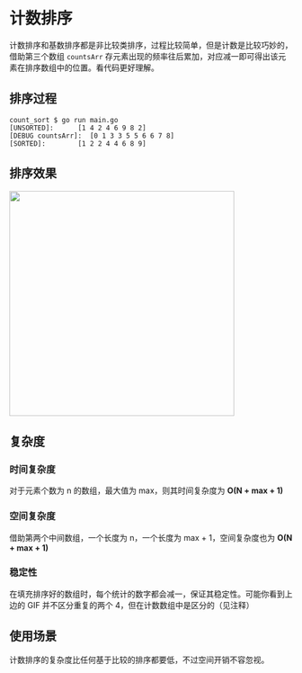 # 计数排序

计数排序和基数排序都是非比较类排序，过程比较简单，但是计数是比较巧妙的，借助第三个数组 `countsArr` 存元素出现的频率往后累加，对应减一即可得出该元素在排序数组中的位置。看代码更好理解。

## 排序过程

```shell
count_sort $ go run main.go
[UNSORTED]:      [1 4 2 4 6 9 8 2]
[DEBUG countsArr]:  [0 1 3 3 5 5 6 6 7 8]
[SORTED]:        [1 2 2 4 4 6 8 9]
```

## 排序效果

 <img src="http://p7f8yck57.bkt.clouddn.com/2018-06-14-100212.gif" width=400/>



## 复杂度

### 时间复杂度

对于元素个数为 n 的数组，最大值为 max，则其时间复杂度为 **O(N + max + 1)**

### 空间复杂度

借助第两个中间数组，一个长度为 n，一个长度为 max + 1，空间复杂度也为 **O(N + max + 1)**

### 稳定性

在填充排序好的数组时，每个统计的数字都会减一，保证其稳定性。可能你看到上边的 GIF 并不区分重复的两个 4，但在计数数组中是区分的（见注释）

## 使用场景

计数排序的复杂度比任何基于比较的排序都要低，不过空间开销不容忽视。
